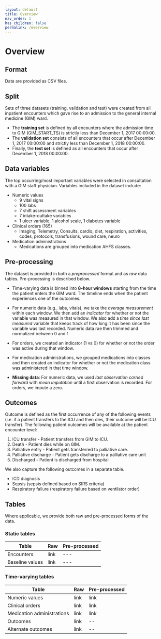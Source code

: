 ```yaml
---
layout: default
title: Overview
nav_order: 1
has_children: false
permalink: /overview
---
```


# Overview

## Format

Data are provided as CSV files.

## Split

Sets of three datasets (training, validation and test) were created from all inpatient encounters which gave rise to an admission to the general internal medicine (GIM) ward. 

- The **training set** is defined by all encounters where the admission time to GIM (GIM_START_TS) is strictly less than December 1, 2017 00:00:00. 
- The **validation set** consists of all encounters that occur after December 1, 2017 00:00:00 and strictly less than December 1, 2018 00:00:00. 
- Finally, the **test set** is defined as all encounters that occur after December 1, 2018 00:00:00.


## Data variables

The top occurring/most important variables were selected in consultation with a GIM staff physician. Variables included in the dataset include: 

-	Numeric values
    -	9 vital signs
    -	100 labs
    -	7 shift assessment variables 
    -	7 intake-outtake variables
    -	1 ulcer variable, 1 alcohol scale, 1 diabetes variable
-	Clinical orders (165)
    -	Imaging, Telemetry, Consults, cardio, diet, respiration, activities, codes, protocols, transfusions, wound care, neuro
-	Medication administrations  
    - Medications are grouped into medication AHFS classes.  


## Pre-processing

The dataset is provided in both a _preprocessed_ format and as _raw_ data tables. Pre-processing is described below.

- Time-varying data is binned into **8-hour windows** starting from the time the patient enters the GIM ward. The timeline ends when the patient experiences one of the outcomes.

- For numeric data (e.g., labs, vitals), we take the _average measurement_ within each window. We then add an _indicator_ for whether or not the variable was measured in that window. We also add a _time since last measured_ variable that keeps track of how long it has been since the variable was last recorded. Numeric data rae then trimmed and normalized between 0 and 1.

-	For orders, we created an indicator (1 vs 0) for whether or not the order was active during that window.

-	For medication administrations, we grouped medications into classes and then created an indicator for whether or not the medication class was administered in that time window.

- **Missing data**: For numeric data, we used _last observation carried forward_ with _mean imputation_ until a first observation is recorded. For orders, we impute a zero. 

## Outcomes

Outcome is defined as the first occurrence of any of the following events (i.e. if a patient transfers to the ICU and then dies, their outcome will be ICU transfer). The following patient outcomes will be available at the patient encounter level:
1.	ICU transfer - Patient transfers from GIM to ICU.
2.	Death - Patient dies while on GIM.
3.	Palliative entry - Patient gets transferred to palliative care.
4.	Palliative discharge - Patient gets discharge to a palliative care unit
5.	Discharged - Patient is discharged from hospital

We also capture the following outcomes in a separate table.
-	ICD diagnosis
-	Sepsis (sepsis defined based on SIRS criteria)
-	Respiratory failure (respiratory failure based on ventilator order)

## Tables

Where applicable, we provide both raw and pre-processed forms of the data.

### Static tables

| Table | Raw | Pre-processed |
| ----- | --- | ------------- |
| Encounters | link | --- |
| Baseline values | link | --- |

### Time-varying tables

| Table | Raw | Pre-processed |
| ----- | --- | ------------- |
| Numeric values | link | link |
| Clinical orders | link | link |
| Medication administrations | link | link |
| Outcomes | link | -- |
| Alternate outcomes | link | -- |



